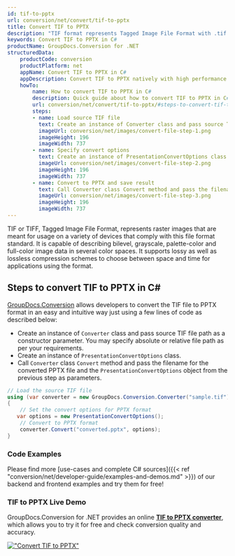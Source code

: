 ```yaml
---
id: tif-to-pptx
url: conversion/net/convert/tif-to-pptx
title: Convert TIF to PPTX
description: "TIF format represents Tagged Image File Format with .tif extension. Learn how to convert TIF to PPTX file programmatically in C# language using GroupDocs.Conversion for .NET library."
keywords: Convert TIF to PPTX in C#
productName: GroupDocs.Conversion for .NET
structuredData:
    productCode: conversion
    productPlatform: net
    appName: Convert TIF to PPTX in C#
    appDescription: Convert TIF to PPTX natively with high performance using C# language and server side GroupDocs.Conversion for .NET APIs, without the use of any software like Microsoft or Open Office.
    howTo:
        name: How to convert TIF to PPTX in C# 
        description: Quick guide about how to convert TIF to PPTX in C# with high performance and accuracy.
        url: conversion/net/convert/tif-to-pptx/#steps-to-convert-tif-to-pptx-in-c
        steps:
        - name: Load source TIF file 
          text: Create an instance of Converter class and pass source TIF file path as a constructor parameter. You may specify absolute or relative file path as per your requirements. 
          imageUrl: conversion/net/images/convert-file-step-1.png
          imageHeight: 196
          imageWidth: 737
        - name: Specify convert options 
          text: Create an instance of PresentationConvertOptions class.
          imageUrl: conversion/net/images/convert-file-step-2.png
          imageHeight: 196
          imageWidth: 737
        - name: Convert to PPTX and save result 
          text: Call Converter class Convert method and pass the filename for the converted HTML file and the PresentationConvertOptions object from the previous step as parameters.
          imageUrl: conversion/net/images/convert-file-step-3.png
          imageHeight: 196
          imageWidth: 737
---
```


TIF or TIFF, Tagged Image File Format, represents raster images that are meant for usage on a variety of devices that comply with this file format standard. It is capable of describing bilevel, grayscale, palette-color and full-color image data in several color spaces. It supports lossy as well as lossless compression schemes to choose between space and time for applications using the format.

## Steps to convert TIF to PPTX in C#

[GroupDocs.Conversion](https://products.groupdocs.com/conversion/net) allows developers to convert the TIF file to PPTX format in an easy and intuitive way just using a few lines of code as described below:

* Create an instance of `Converter` class and pass source TIF file path as a constructor parameter. You may specify absolute or relative file path as per your requirements. 
* Create an instance of `PresentationConvertOptions` class.
* Call `Converter` class `Convert` method and pass the filename for the converted PPTX file and the `PresentationConvertOptions` object from the previous step as parameters.

```csharp
// Load the source TIF file
using (var converter = new GroupDocs.Conversion.Converter("sample.tif"))
{
    // Set the convert options for PPTX format
   var options = new PresentationConvertOptions();
    // Convert to PPTX format
    converter.Convert("converted.pptx", options);
}
```

### Code Examples

Please find more [use-cases and complete C# sources]({{< ref "conversion/net/developer-guide/examples-and-demos.md" >}}) of our backend and frontend examples and try them for free!

### TIF to PPTX Live Demo

GroupDocs.Conversion for .NET provides an online [**TIF to PPTX converter**](https://products.groupdocs.app/conversion/tif-to-pptx), which allows you to try it for free and check conversion quality and accuracy.

[!["Convert TIF to PPTX"](conversion/net/images/convert-to-pptx/convert-tif-to-pptx.png)](https://products.groupdocs.app/conversion/tif-to-pptx)